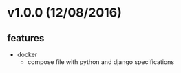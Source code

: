 v1.0.0 (12/08/2016)
===================
## features
- docker
    - compose file with python and django specifications
